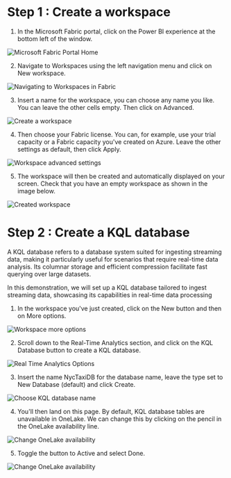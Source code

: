# Step 1 : Create a workspace

1. In the Microsoft Fabric portal, click on the Power BI experience at the bottom left of the window.

![Microsoft Fabric Portal Home](images/fabric_portal_home.png)

2. Navigate to Workspaces using the left navigation menu and click on New workspace.

![Navigating to Workspaces in Fabric](images/create_workspace.png)

3. Insert a name for the workspace, you can choose any name you like. You can leave the other cells empty. Then click on Advanced.

![Create a workspace](images/create_workspace_tab.png)

4. Then choose your Fabric license. You can, for example, use your trial capacity or a Fabric capacity you've created on Azure. Leave the other settings as default, then click Apply.

![Workspace advanced settings](images/create_workspace_advanced_tab.png)

5. The workspace will then be created and automatically displayed on your screen. Check that you have an empty workspace as shown in the image below.

![Created workspace](images/empty_workspace.png)

# Step 2 : Create a KQL database

A KQL database refers to a database system suited for ingesting streaming data, making it particularly useful for scenarios that require real-time data analysis. Its columnar storage and efficient compression facilitate fast querying over large datasets.

In this demonstration, we will set up a KQL database tailored to ingest streaming data, showcasing its capabilities in real-time data processing

1. In the workspace you've just created, click on the New button and then on More options.

![Workspace more options](images/workspace_more_options.png)

2. Scroll down to the Real-Time Analytics section, and click on the KQL Database button to create a KQL database.

![Real Time Analytics Options](images/real_time_analytics_options.png)

3. Insert the name NycTaxiDB for the database name, leave the type set to New Database (default) and click Create.

![Choose KQL database name](images/new_kql_database.png)

4. You'll then land on this page. By default, KQL database tables are unavailable in OneLake. We can change this by clicking on the pencil in the OneLake availability line.

![Change OneLake availability](images/onelake_availability.png)

5. Toggle the button to Active and select Done.

![Change OneLake availability](images/data_availability_onelake.png)